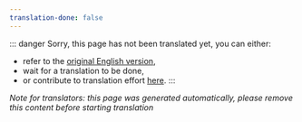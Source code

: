 ```yaml
---
translation-done: false
---
```

::: danger
Sorry, this page has not been translated yet, you can either:
- refer to the [original English version](<..\..\fr\pc-modding.md>),
- wait for a translation to be done,
- or contribute to translation effort [here](https://github.com/bsmg/wiki).
:::

_Note for translators: this page was generated automatically, please remove this content before starting translation_
